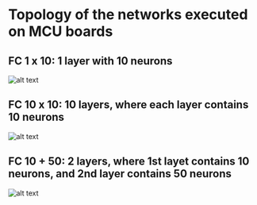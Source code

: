 # Topology of the networks executed on MCU boards 

## FC 1 x 10: 1 layer with 10 neurons
![alt text](https://github.com/bharathsudharsan/TinyML-Benchmark/blob/main/TFLite_trained_models/FC%201%20x%2010_Breast%20cancer.png)

## FC 10 x 10:  10 layers, where each layer contains 10 neurons
![alt text](https://github.com/bharathsudharsan/TinyML-Benchmark/blob/main/TFLite_trained_models/FC%2010%20x%2010_Breast%20cancer.png)

## FC 10 + 50: 2 layers, where 1st layet contains 10 neurons, and 2nd layer contains 50 neurons
![alt text](https://github.com/bharathsudharsan/TinyML-Benchmark/blob/main/TFLite_trained_models/FC%2010%2B50_Breast%20cancer.png)
